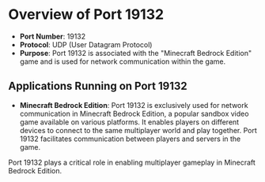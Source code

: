 # Overview of Port 19132

- **Port Number**: 19132
- **Protocol**: UDP (User Datagram Protocol)
- **Purpose**: Port 19132 is associated with the "Minecraft Bedrock Edition" game and is used for network communication within the game.

## Applications Running on Port 19132

- **Minecraft Bedrock Edition**: Port 19132 is exclusively used for network communication in Minecraft Bedrock Edition, a popular sandbox video game available on various platforms. It enables players on different devices to connect to the same multiplayer world and play together. Port 19132 facilitates communication between players and servers in the game.

Port 19132 plays a critical role in enabling multiplayer gameplay in Minecraft Bedrock Edition.
